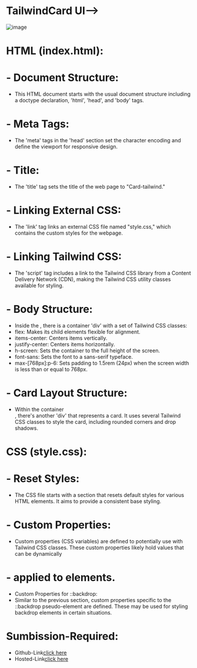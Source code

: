 # TailwindCard UI-->
![image](https://github.com/namishagurunani/TailwindCard/assets/126158413/be0a63bf-1a63-49cd-82a6-76a7fde460c6)

# HTML (index.html):
# - Document Structure:
- This HTML document starts with the usual document structure including a doctype declaration, 'html', 'head', and 'body' tags.
# - Meta Tags:
- The 'meta' tags in the 'head' section set the character encoding and define the viewport for responsive design.
# - Title:
- The 'title' tag sets the title of the web page to "Card-tailwind."
# - Linking External CSS:
- The 'link' tag links an external CSS file named "style.css," which contains the custom styles for the webpage.
# - Linking Tailwind CSS:
- The 'script' tag includes a link to the Tailwind CSS library from a Content Delivery Network (CDN), making the Tailwind CSS utility classes available for styling.
# - Body Structure:
- Inside the <body>, there is a container 'div' with a set of Tailwind CSS classes:
- flex: Makes its child elements flexible for alignment.
- items-center: Centers items vertically.
- justify-center: Centers items horizontally.
- h-screen: Sets the container to the full height of the screen.
- font-sans: Sets the font to a sans-serif typeface.
- max-[768px]:p-6: Sets padding to 1.5rem (24px) when the screen width is less than or equal to 768px.
# - Card Layout Structure:
- Within the container <div>, there's another 'div' that represents a card. It uses several Tailwind CSS classes to style the card, including rounded corners and 
  drop shadows.
# CSS (style.css):
# - Reset Styles:
- The CSS file starts with a section that resets default styles for various HTML elements. It aims to provide a consistent base styling.
# - Custom Properties:
- Custom properties (CSS variables) are defined to potentially use with Tailwind CSS classes. These custom properties likely hold values that can be dynamically 
# - applied to elements.
- Custom Properties for ::backdrop:
- Similar to the previous section, custom properties specific to the ::backdrop pseudo-element are defined. These may be used for styling backdrop elements in 
  certain situations.
# Sumbission-Required:
- Github-Link[click here](https://github.com/namishagurunani/TailwindCard)
- Hosted-Link[click here](https://namishagurunani.github.io/TailwindCard/dist/index.html)

